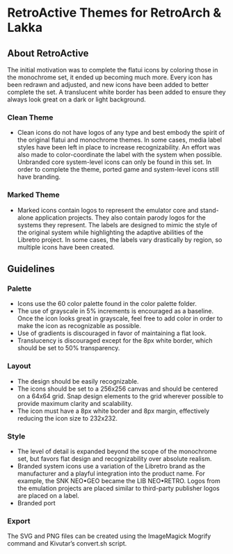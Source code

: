 RetroActive Themes for RetroArch & Lakka
====================

About RetroActive
-----------------

The initial motivation was to complete the flatui icons by coloring those in the monochrome set, it ended up becoming much more. Every icon has been redrawn and adjusted, and new icons have been added to better complete the set. A translucent white border has been added to ensure they always look great on a dark or light background.

### Clean Theme

 * Clean icons do not have logos of any type and best embody the spirit of the original flatui and monochrome themes. In some cases, media label styles have been left in place to increase recognizability. An effort was also made to color-coordinate the label with the system when possible. Unbranded core system-level icons can only be found in this set. In order to complete the theme, ported game and system-level icons still have branding.  

### Marked Theme

 * Marked icons contain logos to represent the emulator core and stand-alone application projects. They also contain parody logos for the systems they represent. The labels are designed to mimic the style of the original system while highlighting the adaptive abilities of the Libretro project.  In some cases, the labels vary drastically by region, so multiple icons have been created.

Guidelines
----------

### Palette

 * Icons use the 60 color palette found in the color palette folder. 
 * The use of grayscale in 5% increments is encouraged as a baseline.  Once the icon looks great in grayscale, feel free to add color in order to make the icon as recognizable as possible.
 * Use of gradients is discouraged in favor of maintaining a flat look.
 * Translucency is discouraged except for the 8px white border, which should be set to 50% transparency. 

### Layout

 * The design should be easily recognizable.
 * The icons should be set to a 256x256 canvas and should be centered on a 64x64 grid. Snap design elements to the grid wherever possible to provide maximum clarity and scalability.
 * The icon must have a 8px white border and 8px margin, effectively reducing the icon size to 232x232.
 
### Style

 * The level of detail is expanded beyond the scope of the monochrome set, but favors flat design and recognizability over absolute realism.
 * Branded system icons use a variation of the Libretro brand as the manufacturer and a playful integration into the product name.  For example, the SNK NEO•GEO became the LIB NEO•RETRO.  Logos from the emulation projects are placed similar to third-party publisher logos are placed on a label.
 * Branded port

### Export

The SVG and PNG files can be created using the ImageMagick Mogrify command and Kivutar’s convert.sh script.
